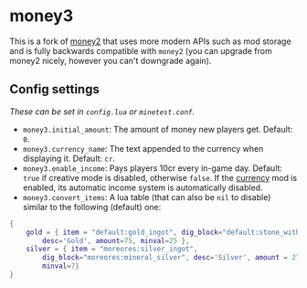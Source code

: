 # money3

This is a fork of [money2](https://github.com/Bremaweb/money2) that uses more
modern APIs such as mod storage and is fully backwards compatible with
`money2` (you can upgrade from money2 nicely, however you can't downgrade
again).

## Config settings

*These can be set in `config.lua` or `minetest.conf`.*

 - `money3.initial_amount`: The amount of money new players get. Default: `0`.
 - `money3.currency_name`: The text appended to the currency when displaying it.
    Default: `cr`.
 - `money3.enable_income`: Pays players 10cr every in-game day.
    Default: `true` if creative mode is disabled, otherwise `false`. If the
    [currency](https://gitlab.com/VanessaE/currency) mod is enabled, its
    automatic income system is automatically disabled.
 - `money3.convert_items`: A lua table (that can also be `nil` to disable)
    similar to the following (default) one:

```lua
{
    gold = { item = "default:gold_ingot", dig_block="default:stone_with_gold",
        desc='Gold', amount=75, minval=25 },
    silver = { item = "moreores:silver_ingot",
        dig_block="moreores:mineral_silver", desc='Silver', amount = 27,
        minval=7}
}
```
